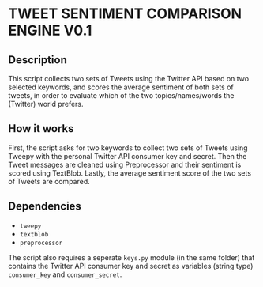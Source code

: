 # TWEET SENTIMENT COMPARISON ENGINE V0.1

## Description

This script collects two sets of Tweets using the Twitter API based on two selected keywords, and scores the average sentiment of both sets of tweets, in order to evaluate which of the two topics/names/words the (Twitter) world prefers.

## How it works

First, the script asks for two keywords to collect two sets of Tweets using Tweepy with the personal Twitter API consumer key and secret. Then the Tweet messages are cleaned using Preprocessor and their sentiment is scored using TextBlob. Lastly, the average sentiment score of the two sets of Tweets are compared.

## Dependencies

  * `tweepy`
  * `textblob`
  * `preprocessor`

The script also requires a seperate `keys.py` module (in the same folder) that contains the Twitter API consumer key and secret as variables (string type) `consumer_key` and `consumer_secret`.